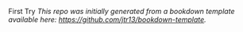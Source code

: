 First Try
*This repo was initially generated from a bookdown template available here: https://github.com/jtr13/bookdown-template.*


